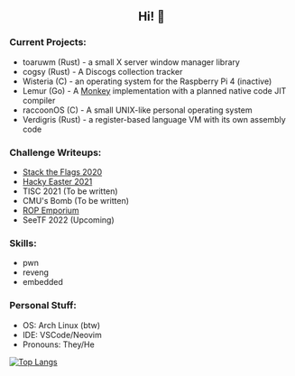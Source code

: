 ## <div align="center">Hi! 👋</div>

### Current Projects:
- toaruwm (Rust) - a small X server window manager library
- cogsy (Rust) - A Discogs collection tracker
- Wisteria (C) - an operating system for the Raspberry Pi 4 (inactive)
- Lemur (Go) - A [Monkey](https://interpreterbook.com) implementation with a planned native code JIT compiler
- raccoonOS (C) - A small UNIX-like personal operating system
- Verdigris (Rust) - a register-based language VM with its own assembly code

### Challenge Writeups:
- [Stack the Flags 2020](https://github.com/cartoon-raccoon/stack-the-flags-2020)
- [Hacky Easter 2021](https://github.com/cartoon-raccoon/hackyeaster2021)
- TISC 2021 (To be written)
- CMU's Bomb (To be written)
- [ROP Emporium](https://github.com/cartoon-raccoon/ropemporium)
- SeeTF 2022 (Upcoming)

### Skills:
- pwn
- reveng
- embedded

### Personal Stuff:
- OS: Arch Linux (btw)
- IDE: VSCode/Neovim
- Pronouns: They/He

[![Top Langs](https://github-readme-stats.vercel.app/api/top-langs/?username=cartoon-raccoon&theme=onedark)](https://github.com/anuraghazra/github-readme-stats)
